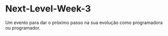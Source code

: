 # Next-Level-Week-3
Um evento para dar o próximo passo na sua evolução como programadora ou programador.
